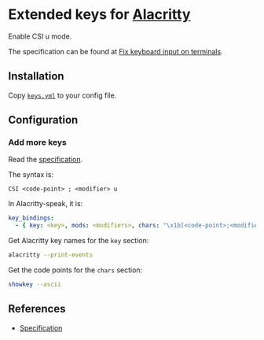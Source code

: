 # Extended keys for [Alacritty]

[Alacritty]: https://github.com/alacritty/alacritty

Enable CSI u mode.

The specification can be found at [Fix keyboard input on terminals].

[Fix keyboard input on terminals]: http://leonerd.org.uk/hacks/fixterms/

## Installation

Copy [`keys.yml`] to your config file.

[`keys.yml`]: keys.yml

## Configuration

### Add more keys

Read the [specification].

The syntax is:

```
CSI <code-point> ; <modifier> u
```

In Alacritty-speak, it is:

``` yaml
key_bindings:
  - { key: <key>, mods: <modifiers>, chars: "\x1b[<code-point>;<modifier>u" }
```

Get Alacritty key names for the `key` section:

``` sh
alacritty --print-events
```

Get the code points for the `chars` section:

``` sh
showkey --ascii
```

## References

- [Specification]

[Specification]: http://leonerd.org.uk/hacks/fixterms/
